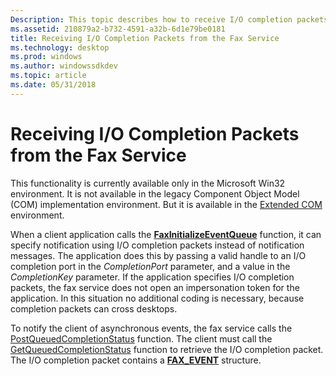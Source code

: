```yaml
---
Description: This topic describes how to receive I/O completion packets from the fax service in the Microsoft Win32 environment.
ms.assetid: 210879a2-b732-4591-a32b-6d1e79be0181
title: Receiving I/O Completion Packets from the Fax Service
ms.technology: desktop
ms.prod: windows
ms.author: windowssdkdev
ms.topic: article
ms.date: 05/31/2018
---
```


# Receiving I/O Completion Packets from the Fax Service

This functionality is currently available only in the Microsoft Win32 environment. It is not available in the legacy Component Object Model (COM) implementation environment. But it is available in the [Extended COM](-mfax-fax-service-extended-com-reference.md) environment.

When a client application calls the [**FaxInitializeEventQueue**](/previous-versions/windows/desktop/api/Winfax/nc-winfax-pfaxinitializeeventqueue) function, it can specify notification using I/O completion packets instead of notification messages. The application does this by passing a valid handle to an I/O completion port in the *CompletionPort* parameter, and a value in the *CompletionKey* parameter. If the application specifies I/O completion packets, the fax service does not open an impersonation token for the application. In this situation no additional coding is necessary, because completion packets can cross desktops.

To notify the client of asynchronous events, the fax service calls the [PostQueuedCompletionStatus](http://msdn.microsoft.com/library/en-us/fileio/base/postqueuedcompletionstatus.asp) function. The client must call the [GetQueuedCompletionStatus](http://msdn.microsoft.com/library/en-us/fileio/base/getqueuedcompletionstatus.asp) function to retrieve the I/O completion packet. The I/O completion packet contains a [**FAX\_EVENT**](/previous-versions/windows/desktop/api/Winfax/ns-winfax-_fax_eventa) structure.

 

 



